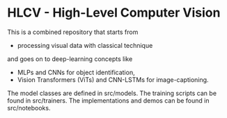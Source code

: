 # HLCV - High-Level Computer Vision

This is a combined repository that starts from
  - processing visual data with classical technique 
  
and goes on to deep-learning concepts like

  - MLPs and CNNs for object identification, 
  - Vision Transformers (ViTs) and CNN-LSTMs for image-captioning.  

The model classes are defined in src/models.
The training scripts can be found in src/trainers.
The implementations and demos can be found in src/notebooks.

